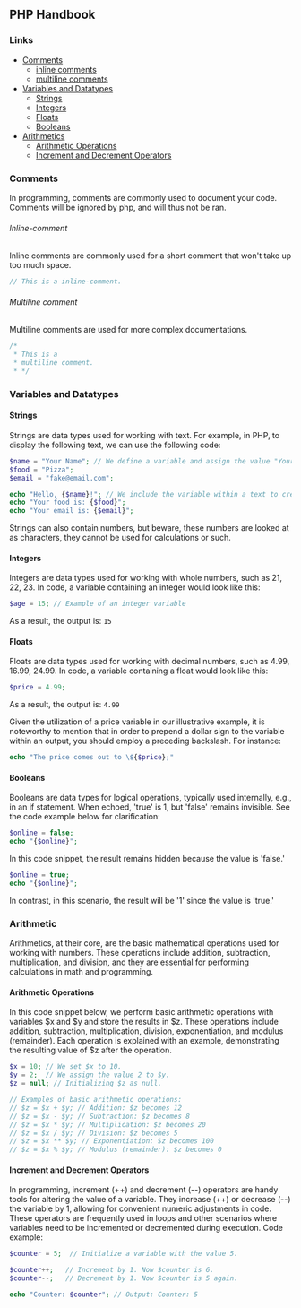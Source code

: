 ## PHP Handbook 

### Links

- [Comments](#comments)
  - [inline comments](#inline-comment)
  - [multiline comments](#multiline-comment)
- [Variables and Datatypes](#variables-and-datatypes)
  - [Strings](#strings)
  - [Integers](#integers)
  - [Floats](#floats)
  - [Booleans](#booleans)
- [Arithmetics](#arithmetic)
  - [Arithmetic Operations](#arithmetic-operations)
  - [Increment and Decrement Operators](#increment-and-decrement-operators)

### Comments

In programming, comments are commonly used to document your code. Comments will be ignored by php, and will thus not be ran.

###### Inline-comment
Inline comments are commonly used for a short comment that won't take up too much space.

```php
// This is a inline-comment.
```

###### Multiline comment
Multiline comments are used for more complex documentations.
```php
/*
 * This is a
 * multiline comment.
 * */
```


### Variables and Datatypes

#### Strings
Strings are data types used for working with text. For example, in PHP, to display the following text, we can use the following code:
```php
$name = "Your Name"; // We define a variable and assign the value "Your Name" to it.
$food = "Pizza";
$email = "fake@email.com";

echo "Hello, {$name}!"; // We include the variable within a text to create the output.
echo "Your food is: {$food}";
echo "Your email is: {$email}";
```

Strings can also contain numbers, but beware, these numbers are looked at as characters, they cannot be used for calculations or such.

#### Integers
Integers are data types used for working with whole numbers, such as 21, 22, 23. In code, a variable containing an integer would look like this:
```php
$age = 15; // Example of an integer variable
```
As a result, the output is: ```15```

#### Floats
Floats are data types used for working with decimal numbers, such as 4.99, 16.99, 24.99. In code, a variable containing a float would look like this:
```php
$price = 4.99;
```

As a result, the output is:
```4.99```

Given the utilization of a price variable in our illustrative example, it is noteworthy to mention that in order to prepend a dollar sign to the variable within an output, you should employ a preceding backslash. For instance:
````php
echo "The price comes out to \${$price};"
````


#### Booleans
Booleans are data types for logical operations, typically used internally, e.g., in an if statement. When echoed, 'true' is 1, but 'false' remains invisible. See the code example below for clarification:
```php
$online = false;
echo "{$online}";
```

In this code snippet, the result remains hidden because the value is 'false.'

```php
$online = true;
echo "{$online}";
```

In contrast, in this scenario, the result will be '1' since the value is 'true.'

### Arithmetic

Arithmetics, at their core, are the basic mathematical operations used for working with numbers. These operations include addition, subtraction, multiplication, and division, and they are essential for performing calculations in math and programming.


#### Arithmetic Operations

In this code snippet below, we perform basic arithmetic operations with variables $x and $y and store the results in $z. These operations include addition, subtraction, multiplication, division, exponentiation, and modulus (remainder). Each operation is explained with an example, demonstrating the resulting value of $z after the operation.
```php
$x = 10; // We set $x to 10.
$y = 2;  // We assign the value 2 to $y.
$z = null; // Initializing $z as null.

// Examples of basic arithmetic operations:
// $z = $x + $y; // Addition: $z becomes 12
// $z = $x - $y; // Subtraction: $z becomes 8
// $z = $x * $y; // Multiplication: $z becomes 20
// $z = $x / $y; // Division: $z becomes 5
// $z = $x ** $y; // Exponentiation: $z becomes 100
// $z = $x % $y; // Modulus (remainder): $z becomes 0
```

#### Increment and Decrement Operators
In programming, increment (++) and decrement (--) operators are handy tools for altering the value of a variable. They increase (++) or decrease (--) the variable by 1, allowing for convenient numeric adjustments in code. These operators are frequently used in loops and other scenarios where variables need to be incremented or decremented during execution. Code example:
```php
$counter = 5;  // Initialize a variable with the value 5.

$counter++;   // Increment by 1. Now $counter is 6.
$counter--;   // Decrement by 1. Now $counter is 5 again.

echo "Counter: $counter"; // Output: Counter: 5
```
